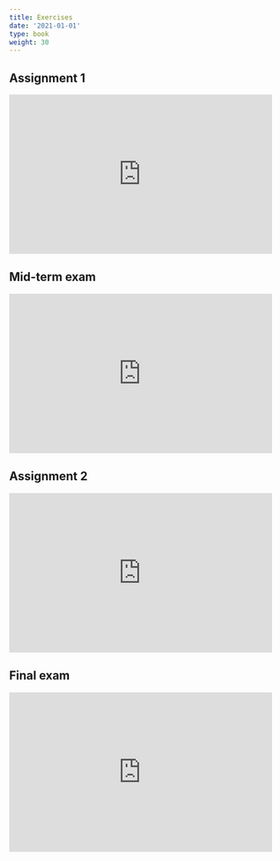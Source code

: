 ```yaml
---
title: Exercises
date: '2021-01-01'
type: book
weight: 30
---
```


## Assignment 1

<iframe src="https://onedrive.live.com/embed?cid=ACC929CA35B3A537&resid=ACC929CA35B3A537%2133144&authkey=AIbdm0ZoMHr5yhg&em=2" width="476" height="288" frameborder="0" scrolling="no"></iframe>

## Mid-term exam

<iframe src="https://onedrive.live.com/embed?cid=ACC929CA35B3A537&resid=ACC929CA35B3A537%2133143&authkey=ANBnN2isws2nDyw&em=2" width="476" height="288" frameborder="0" scrolling="no"></iframe>

## Assignment 2

<iframe src="https://onedrive.live.com/embed?cid=ACC929CA35B3A537&resid=ACC929CA35B3A537%2133145&authkey=AO-D81VBUL0Gtw4&em=2" width="476" height="288" frameborder="0" scrolling="no"></iframe>

## Final exam

<iframe src="https://onedrive.live.com/embed?cid=ACC929CA35B3A537&resid=ACC929CA35B3A537%2133142&authkey=AHDr5QxleJ3SsOo&em=2" width="476" height="288" frameborder="0" scrolling="no"></iframe>